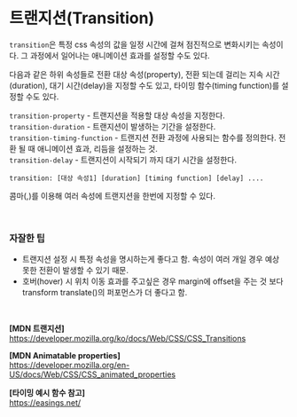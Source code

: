 # 트랜지션(Transition)

`transition`은 특정 css 속성의 값을 일정 시간에 걸쳐 점진적으로 변화시키는 속성이다. 그 과정에서 일어나는 애니메이션 효과를 설정할 수도 있다.

다음과 같은 하위 속성들로 전환 대상 속성(property), 전환 되는데 걸리는 지속 시간(duration), 대기 시간(delay)을 지정할 수도 있고, 타이밍 함수(timing function)를 설정할 수도 있다.

`transition-property` - 트랜지션을 적용할 대상 속성을 지정한다.<br>
`transition-duration` - 트랜지션이 발생하는 기간을 설정한다.<br>
`transition-timing-function` - 트랜지션 전환 과정에 사용되는 함수를 정의한다. 전환 될 때 애니메이션 효과, 리듬을 설정하는 것. <br>
`transition-delay` - 트랜지션이 시작되기 까지 대기 시간을 설정한다.<br>

```
transition: [대상 속성1] [duration] [timing function] [delay] ....
```

콤마(,)를 이용해 여러 속성에 트랜지션을 한번에 지정할 수 있다.

<br>

### 자잘한 팁

* 트랜지션 설정 시 특정 속성을 명시하는게 좋다고 함. 속성이 여러 개일 경우 예상 못한 전환이 발생할 수 있기 때문.
* 호버(hover) 시 위치 이동 효과를 주고싶은 경우 margin에 offset을 주는 것 보다 transform translate()의 퍼포먼스가 더 좋다고 함.

<!-- # 트랜지션 타이밍 함수(Transition Timing Function) -->



<br>


**[MDN 트랜지션]** <br>
https://developer.mozilla.org/ko/docs/Web/CSS/CSS_Transitions

**[MDN Animatable properties]** <br>
https://developer.mozilla.org/en-US/docs/Web/CSS/CSS_animated_properties

**[타이밍 예시 함수 참고]** <br>
https://easings.net/